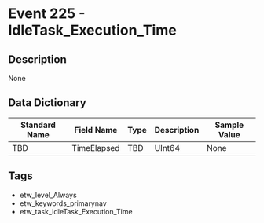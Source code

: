 # Event 225 - IdleTask_Execution_Time

## Description
None

## Data Dictionary
|Standard Name|Field Name|Type|Description|Sample Value|
|---|---|---|---|---|
|TBD|TimeElapsed|TBD|UInt64|None|None|

## Tags
* etw_level_Always
* etw_keywords_primarynav
* etw_task_IdleTask_Execution_Time